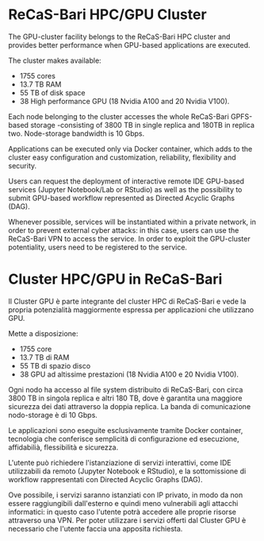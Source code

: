 # ReCaS-Bari HPC/GPU Cluster
The GPU-cluster facility belongs to the ReCaS-Bari HPC cluster and provides better performance when GPU-based applications are executed. 

The cluster makes available:
 - 1755 cores
 - 13.7 TB RAM
 - 55 TB of disk space
 - 38 High performance GPU (18 Nvidia A100 and 20 Nvidia V100). 

Each node belonging to the cluster accesses the whole ReCaS-Bari GPFS-based storage -consisting of 3800 TB in single replica and 180TB in replica two. Node-storage bandwidth is 10 Gbps.

Applications can be executed only via Docker container, which adds to the cluster easy configuration and customization, reliability, flexibility and security.

Users can request the deployment of interactive remote IDE GPU-based services (Jupyter Notebook/Lab or RStudio) as well as the possibility to submit GPU-based workflow represented as Directed Acyclic Graphs (DAG).

Whenever possible, services will be instantiated within a private network, in order to prevent external cyber attacks: in this case, users can use the ReCaS-Bari VPN to access the service. In order to exploit the GPU-cluster potentiality, users need to be registered to the service.


# Cluster HPC/GPU in ReCaS-Bari
Il Cluster GPU è parte integrante del cluster HPC di ReCaS-Bari e vede la propria potenzialità maggiormente espressa per applicazioni che utilizzano GPU. 

Mette a disposizione:
- 1755 core
- 13.7 TB di RAM
- 55 TB di spazio disco
- 38 GPU ad altissime prestazioni (18 Nvidia A100 e 20 Nvidia V100). 

Ogni nodo ha accesso al file system distribuito di ReCaS-Bari, con circa 3800 TB in singola replica e altri 180 TB, dove è garantita una maggiore sicurezza dei dati attraverso la doppia replica. La banda di comunicazione nodo-storage è di 10 Gbps.

Le applicazioni sono eseguite esclusivamente tramite Docker container, tecnologia che conferisce semplicità di configurazione ed esecuzione, affidabilià, flessibilità e sicurezza.

L'utente può richiedere l'istanziazione di servizi interattivi, come IDE utilizzabili da remoto (Jupyter Notebook e RStudio), e la sottomissione di workflow rappresentati con Directed Acyclic Graphs (DAG).

Ove possibile, i servizi saranno istanziati con IP privato, in modo da non essere raggiungibili dall'esterno e quindi meno vulnerabili agli attacchi informatici: in questo caso l'utente potrà accedere alle proprie risorse attraverso una VPN. Per poter utilizzare i servizi offerti dal Cluster GPU è necessario che l'utente faccia una apposita richiesta.
